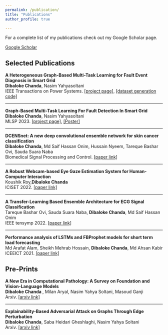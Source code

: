 ```yaml
---
permalink: /publication/
title: "Publications"
author_profile: true

---
```

For a complete list of my publications check out my Google Scholar page.

 <a href="https://scholar.google.com/citations?user=dO8bRn0AAAAJ&hl=en" target="_blank">Google Scholar</a> 

## Selected Publications

<b> A Heterogeneous Graph-Based Multi-Task Learning for Fault Event Diagnosis in Smart Grid </b>
<br><b>Dibaloke Chanda</b>, Nasim Yahyasoltani
<br>IEEE Transactions on Power Systems.  [[project page]](https://graphbasedmtl.github.io/heterogenous-graph-mtl-fault-diagonosis/), [[dataset generation code]](https://github.com/Machine-Learning-Optimization-Data-Lab/Graph-Based-Fault-Detection-Data-Generation)

------
<b> Graph-Based Multi-Task Learning For Fault Detection In Smart Grid </b>
<br><b>Dibaloke Chanda</b>, Nasim Yahyasoltani
<br>MLSP 2023. [[project page]](https://graph-based-mtl-fault-detection.github.io/), [[Poster]](https://drive.google.com/file/d/1nfBjpoZ2eipo_oYeew5BV9r738I0bPx6/view)

------

<b> DCENSnet: A new deep convolutional ensemble network for skin cancer classification </b>
<br><b>Dibaloke Chanda</b>, Md Saif Hassan Onim, Hussain Nyeem, Tareque Bashar Ovi, Sauda Suara Naba
<br>Biomedical Signal Processing and Control. [[paper link]](https://www.sciencedirect.com/science/article/pii/S1746809423011904)

------
<b> A Robust Webcam-based Eye Gaze Estimation System for Human-Computer Interaction </b>
<br> Koushik Roy,<b>Dibaloke Chanda</b>
<br>ICISET 2022. [[paper link]](https://ieeexplore.ieee.org/abstract/document/9775896)

------

<b> A Transfer-Learning Based Ensemble Architecture for ECG Signal Classification </b>
<br>Tareque Bashar Ovi, Sauda Suara Naba, <b> Dibaloke Chanda</b>, Md Saif Hassan Onim
<br> IEEE tensymp 2022. [[paper link]](https://arxiv.org/abs/2207.00002)

------

<b> Performance analysis of LSTMs and FBProphet models for short term load forecasting </b>
<br>Md Arafat Alam, Sheikh Mehrab Hossain, <b> Dibaloke Chanda</b>, Md Ahsan Kabir
<br> ICEEICT 2021. [[paper link]](https://ieeexplore.ieee.org/abstract/document/9667833)

## Pre-Prints

<b> A New Era in Computational Pathology: A Survey on Foundation and Vision-Language Models </b>
<br> <b> Dibaloke Chanda </b>, Milan Aryal, Nasim Yahya Soltani, Masoud Ganji
<br>Arxiv.  [[arxiv link]](https://arxiv.org/abs/2408.14496)

------

<b> Explainability-Based Adversarial Attack on Graphs Through Edge Perturbation </b>
<br><b>Dibaloke Chanda</b>, Saba Heidari Gheshlaghi, Nasim Yahya Soltani
<br>Arxiv.  [[arxiv link]](https://arxiv.org/abs/2312.17301)


